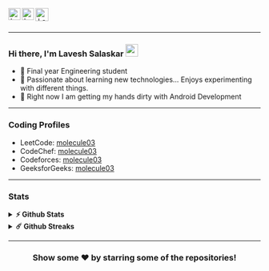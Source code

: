 <p align="center">
  <a href="https://www.linkedin.com/in/molecule03/">
    <img align="left" alt="Lavesh Salaskar | LinkedIn" width="24px" src="https://github.com/TheDudeThatCode/TheDudeThatCode/blob/master/Assets/Linkedin.svg" />
  </a>
  <a href="https://www.instagram.com/molecules03">
    <img align="left" alt="Lavesh Salaskar | Instagram" width="24px" src="https://github.com/TheDudeThatCode/TheDudeThatCode/blob/master/Assets/Instagram.svg" />
  </a>
  <a href="mailto:laveshsalaskar619@gmail.com">
    <img align="left" alt="Lavesh Salaskar | Gmail" width="26px" src="https://github.com/TheDudeThatCode/TheDudeThatCode/blob/master/Assets/Gmail.svg" />
  </a>
</p>
<br>
<br>

---

### Hi there, I'm Lavesh Salaskar <img src="https://raw.githubusercontent.com/iampavangandhi/iampavangandhi/master/gifs/Hi.gif" width="25px">

- 🔭 Final year Engineering student
- 💬 Passionate about learning new technologies... Enjoys experimenting with different things.
- 🌱 Right now I am getting my hands dirty with Android Development

---

### Coding Profiles

- LeetCode: [molecule03](https://leetcode.com/molecule03/)
- CodeChef: [molecule03](https://www.codechef.com/users/molecule03)
- Codeforces: [molecule03](https://codeforces.com/profile/molecule03)
- GeeksforGeeks: [molecule03](https://auth.geeksforgeeks.org/user/molecule03/practice/)

---

### Stats

<details>
  <summary><b>⚡ Github Stats</b></summary>
  <br>
  <img height="180em" src="https://github-readme-stats.vercel.app/api?username=molecule03&show_icons=true&hide_border=true&&count_private=true&include_all_commits=true" />
  <img height="180em" src="https://github-readme-stats.vercel.app/api/top-langs/?username=molecule03&exclude_repo=KNN-Image-Classification&show_icons=true&hide_border=true&layout=compact&langs_count=8"/>
</details>

<details>
  <summary><b>☄️ Github Streaks</b></summary>
  <br>
  <img height="180em" src="https://github-readme-streak-stats.herokuapp.com/?user=molecule03&hide_border=true" />
</details>

---

<div align="center">

### Show some ❤️ by starring some of the repositories!

</div>
